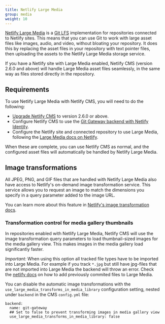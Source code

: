 ```yaml
---
title: Netlify Large Media
group: media
weight: 10
---
```


[Netlify Large Media](https://www.netlify.com/features/large-media/) is a [Git LFS](https://git-lfs.github.com/) implementation for repositories connected to Netlify sites. This means that you can use Git to work with large asset files like images, audio, and video, without bloating your repository. It does this by replacing the asset files in your repository with text pointer files, then uploading the assets to the Netlify Large Media storage service.

If you have a Netlify site with Large Media enabled, Netlify CMS (version 2.6.0 and above) will handle Large Media asset files seamlessly, in the same way as files stored directly in the repository.

## Requirements

To use Netlify Large Media with Netlify CMS, you will need to do the following:

- [Upgrade Netlify CMS](/docs/update-the-cms-version/) to version 2.6.0 or above.
- Configure Netlify CMS to use the [Git Gateway backend with Netlify Identity](/docs/authentication-backends/#git-gateway-with-netlify-identity).
- Configure the Netlify site and connected repository to use Large Media, following the [Large Media docs on Netlify](https://www.netlify.com/docs/large-media/).

When these are complete, you can use Netlify CMS as normal, and the configured asset files will automatically be handled by Netlify Large Media.

## Image transformations

All JPEG, PNG, and GIF files that are handled with Netlify Large Media also have access to Netlify's on-demand image transformation service. This service allows you to request an image to match the dimensions you specify in a query parameter added to the image URL.

You can learn more about this feature in [Netlify's image transformation docs](https://www.netlify.com/docs/image-transformation/).

### Transformation control for media gallery thumbnails

In repositories enabled with Netlify Large Media, Netlify CMS will use the image transformation query parameters to load thumbnail-sized images for the media gallery view. This makes images in the media gallery load significantly faster.

*Important:* When using this option all tracked file types have to be imported into Large Media. For example if you track `*.jpg` but still have jpg-files that are not imported into Large Media the backend will throw an error. Check the [netlify docs](https://docs.netlify.com/large-media/setup/#migrate-files-from-git-history) on how to add previously commited files to Large Media.

You can disable the automatic image transformations with the `use_large_media_transforms_in_media_library` configuration setting, nested under `backend` in the CMS `config.yml` file:

```
backend:
  name: git-gateway
  ## Set to false to prevent transforming images in media gallery view
  use_large_media_transforms_in_media_library: false
```

